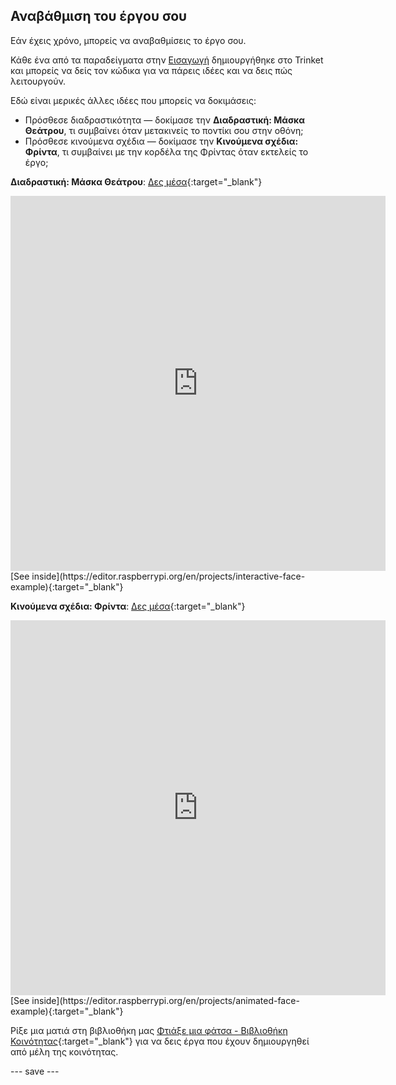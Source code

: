 ## Αναβάθμιση του έργου σου

Εάν έχεις χρόνο, μπορείς να αναβαθμίσεις το έργο σου.

Κάθε ένα από τα παραδείγματα στην [Εισαγωγή](.) δημιουργήθηκε στο Trinket και μπορείς να δείς τον κώδικα για να πάρεις ιδέες και να δεις πώς λειτουργούν.

Εδώ είναι μερικές άλλες ιδέες που μπορείς να δοκιμάσεις:
- Πρόσθεσε διαδραστικότητα — δοκίμασε την **Διαδραστική: Μάσκα Θεάτρου**, τι συμβαίνει όταν μετακινείς το ποντίκι σου στην οθόνη;
- Πρόσθεσε κινούμενα σχέδια — δοκίμασε την **Κινούμενα σχέδια: Φρίντα**, τι συμβαίνει με την κορδέλα της Φρίντας όταν εκτελείς το έργο;

**Διαδραστική: Μάσκα Θεάτρου**: [Δες μέσα](https://trinket.io/python/4846a89386){:target="_blank"}
<iframe src="https://editor.raspberrypi.org/en/embed/viewer/interactive-face-example" width="600" height="600" frameborder="0" marginwidth="0" marginheight="0" allowfullscreen>
</iframe> [See inside](https://editor.raspberrypi.org/en/projects/interactive-face-example){:target="_blank"}

**Κινούμενα σχέδια: Φρίντα**: [Δες μέσα](https://trinket.io/python/420b359930){:target="_blank"}
<iframe src="https://editor.raspberrypi.org/en/embed/viewer/animated-face-example" width="600" height="600" frameborder="0" marginwidth="0" marginheight="0" allowfullscreen>
</iframe> [See inside](https://editor.raspberrypi.org/en/projects/animated-face-example){:target="_blank"}

Ρίξε μια ματιά στη βιβλιοθήκη μας [Φτιάξε μια φάτσα - Βιβλιοθήκη Κοινότητας](https://wke.lt/w/s/8sVH4f){:target="_blank"} για να δεις έργα που έχουν δημιουργηθεί από μέλη της κοινότητας.

--- save ---
